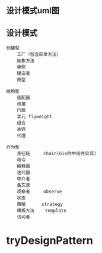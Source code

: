 ## 设计模式uml图

## 设计模式


```text
创建型
	工厂（包含简单方法）
	抽象方法
	单例
	建造者
	原型
	
结构型
	适配器
	桥接
	门面
	享元 flyweight
	组合
	装饰
	代理
	
行为型
	责任链     chain(Gin的中间件实现)
	命令
	解释器
	迭代器
	中介者
	备忘录
	观察者     observe
	状态
	策略      strategy
	模板方法    template
	访问者
```

# tryDesignPattern
